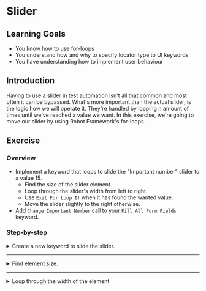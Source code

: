 # Slider

## Learning Goals

- You know how to use for-loops
- You understand how and why to specify locator type to UI keywords
- You have understanding how to implement user behaviour

## Introduction

Having to use a slider in test automation isn't all that common and most often it can be
bypassed. What's more important than the actual slider, is the logic how we will operate it.
They're handled by looping n amount of times until we've reached a value we want.
In this exercise, we're going to move our slider by using Robot Framework's for-loops.

## Exercise

### Overview

- Implement a keyword that loops to slide the "Important number" slider to a value 15.
  - Find the size of the slider element.
  - Loop through the slider's width from left to right.
  - Use `Exit For Loop If` when it has found the wanted value.
  - Move the slider slightly to the right otherwise.
- Add `Change Important Number` call to your `Fill All Form Fields` keyword.

### Step-by-step

<details>
  <summary>Create a new keyword to slide the slider.</summary>

<br />

Once again, let's begin by defining ourselves a new keyword `Change Important Number`. We want to be able
to change our important number to any number we want, so our keyword will need an argument `wanted_value`.
We know we'll call this keyword from our `Fill All Form Fields` keyword, so let's just add a call for our
new keyword there straight away. Also, instead of making a detour of hard-coding a value first, let's create
our `DEFAULT_IMPORTANT_NUMBER` variable
immediately and give it the value `15`.

- Create a new keyword called `Change Important Number`.
- Add an argument called `wanted_value` for your keyword.
- Call `Change Important Number` in your `Fill All Form Fields` keyword
- Add an argument called `important_number` to your `Fill All Form Fields`
- Add `DEFAULT_IMPORTANT_NUMBER` variable with the value `15`.
- Give `important_number` a default value of `DEFAULT_IMPORTANT_NUMBER`.

</details> <!-- Define keyword -->

---

<details>
  <summary>Find element size.</summary>

<br />

Before we continue, we should think about our logic for a moment. Essentially, when we handle a slider
we typically do one of two things: click the slider at some specific point X to move the selector to
that point or click and hold the selector and drag it left or right to some value. Clicking left of right
is pretty easy for a person, but in order to calculate how many pixels we should click in some direction
programmatically is difficult. Especially when it comes to different screen resolutions and window
sizes it's often almost impossible to write a script that can click the correct pixel immediately. Also,
handling pixel accuracy is always a tradeoff between development speed, accuracy, resilience and support
between different resolutions and window sizes.

<details>
  <summary>SeleniumLibrary</summary>

Right, so instead of clicking a value directly on a slider, we're actually going to slide it. The slider
is at value 0 initially, so let's drag it from left to right. To do that we're going to need our
slider's size. We can get that directly with `Get Element Size` from the SeleniumLibrary. That keyword
returns the width and height of the element and even though we're only going to use the width, we
need to store them both. Storing multiple values from a keyword works in the same way as giving
multiple values as keyword arguments: separate the different variables with at least two spaces.

`Get Element Size` (as pretty much all other SeleniumLibrary keywords) need a locator for our element.
The element doesn't have an `id`, so we're going to need an alternative locator. We can use the `name`
locator (`important_number`), which is almost as good as an `id`. We can also use an XPath as with
previous exercises.

> If we use `name`, we're already using three different types of locators in our
> resource file. SeleniumLibrary can handle `id`, `name`, and `xpath` locators without having to specify
> which type of locator we're using. The library first tries to locate the element with `id`, then by
> `name`, and finally defaults to `xpath`. So we don't need to specify the locator type when using
> one of those three. However, since the other locator types need a specification, it's a good practice
> to always specify the locator type, just to make our files more consistent. We can specify a locator
> by using `<locator_type>:<locator>`. For example, if an element has an `id` and `name` of `myElement`,
> we should use `id:myElement`, `name:myElement`, or `xpath://element[@id='myElement']` as our locators.

- Get the slider `width` and `height` of the `important_number` element with `Get Element Size`.

</details> <!-- SeleniumLibrary -->

<details>
  <summary>Browser</summary>

Right, so instead of clicking a value directly on a slider, we're actually going to slide it. The slider
is at value 0 initially, so let's drag it from left to right. To do that we're going to need our
slider's size. We can get that directly with `Get BoundingBox` keyword from the Browser library.
We can further specify we only want the width of the element by giving it `width` as an additional argument.

`Get BoundingBox` (as pretty much all other Browser keywords) needs a locator for our element.
The element doesn't have an `id`, so we're going to need an alternative locator. We can use the `name`
locator (`important_number`), which is almost as good as an `id`. We can also use an XPath as with
previous exercises.

> If we use `name`, we're already using three different types of locators in our
> resource file. Browser uses `css` as its default locator. All locators that start with `//` or `..`
> are automatically considered to be XPaths and if they start with a double quote `"` they're considered
> to be text. So, we don't need to specify the locator type when using css, XPath, or text, but in case
> case we mix them a lot it might actually be more readable to specify always specify the locator types.
> We can specify a locator
> by using `<locator_type>=<locator>`. For example, if an element has an `id` and `name` of `myElement`,
> we should use `id=myElement`, `name=myElement`, or `xpath=//element[@id='myElement']` as our locators.

- Get the slider `width` of the `important_number` element with `Get BoundingBox` and store it in a variable.

Before we loop over the width of the slider, we should place our mouse at the correct position and press
our mouse button. We can do these directly with the `Hover` and `Mouse Button` keywords.

- Use `Hover` to put your cursor on the slider element.
- Use `Mouse Button` with the argument `down` to press the mouse button down without releasing it.

</details> <!-- Browser -->

> :bulb: Remember that the form is inside an iframe.

</details> <!-- Find element size -->

---

<details>
  <summary>Loop through the width of the element</summary>

<br />

Now we have the width of our slider, we're going to need a for-loop. As of Robot Framework 3.1, the
for-loop syntax is

```robot
FOR     ${index}    IN RANGE    ${length}
    # Do stuff
END
```

We're going to move our slider from left to right, so basically our loop is going to go through all the
pixels in the slider's width. At every pixel, we're going to check if we've hit our wanted value. The
value shouldn't change on every pixel, so we're able to use some acceleration in our loop.

- Create an empty for-loop running through every `pixel` in your element's `width`.

Inside our loop, we're going to need the current value of our "Important number". The value can be
seen in a `span` element, which luckily has `id="number"`. We can get the number directly by using
the `Get Text` keyword from the SeleniumLibrary.

- Get the `current_value` from `id=number` using `Get Text`.

When we have our text value, we should check if we're already at the wanted value (our `wanted_value` argument)
and come out of the loop if so. We can break out of a loop early by using `Exit For Loop If`. The evaluation
is standard Python evaluation so you can use `value1 == value2` to check if the two values are the same.

- Use `Exit For Loop If` to break out of the loop if `current_value` is equal to `wanted_value`.

Great, we will now exit the for-loop once we reach our `wanted_value`. Now, we still need to do the
actual slider handling. We're dragging the slider from left to right. The coordinates `(0, 0)` are at
the center of the element and positive axis are right and up. So, the left edge is at `-width/2`.
From there, we want to move right a certain amount of pixels. Browser library is actually pretty fast,
so we can loop every pixel and it still doesn't take too long.

> This part is slightly specific to this particular slider as well, since the ball selector is not its
> own element, but a part of the slider as a whole. That's why we always need to count the pixel we want to
> move as the absolute amount of pixels from the left border by using the formula above. If the selector
> was its own element, we could simply just move the selector a few pixels right each iteration without
> having to worry about the width of the element.

Now that we know our formula, we still need to make it Robot Framework and we need to drag our element.
We can get that by using the `Evaluate` keyword from the BuiltIn library.

- Store `position` by using the `Evaluate` keyword using the formula `-(${width}/2) + ${pixel}`.

> :bulb: With `SeleniumLibrary` this is _extremely_ slow, so you might want to use something like
> `-(width/2) + 3 * current pixel` instead to skip a few pixels along the way.

<details>
  <summary>SeleniumLibrary</summary>

Finally, we have everything we need to move the slider. We can use the SeleniumLibrary keyword
`Drag And Drop By Offset` to drag our slider. The keyword takes three arguments: locator, offset in x-axis,
and offset in y-axis. Our locator is the same as we used for getting the element size, our x-axis is our
`position` we calculated by using the formula, and since we only want to move along the x-axis, our last
argument will be `0`.

- Use `Drag And Drop By Offset` to move the slider right by using `position` and `0` as the directional
arguments.

> :bulb: Using `3*pixel` already skips some numbers on some resolutions. It should hit `15`, but if
> it doesn't, change your parameter value to something it does hit. The suitable value range is 10-90.
>
> When you run this in your test, you should see the slider make weird lurching jumps to the center of the element
> every now and then. That's because `Drag And Drop By Offset` grabs the element from its center
> and moves it to the pixels we determined. However, our slider element doesn't actually move at all, but
> the selector moves inside the element. This is why the selector always goes to the middle of the element
> when the keyword grabs it from the center in a new iteration of our loop.

</details> <!-- SeleniumLibrary -->

<details>
  <summary>Browser</summary>

Finally, we have everything we need to move the slider. We can use the Browser keyword
`Mouse Move Relative To` to move our cursor on the slider.
The keyword takes three arguments: locator, offset in x-axis,
and offset in y-axis. Our locator is the same as we used for getting the element size, our x-axis is our
`position` we calculated by using the formula, and since we only want to move along the x-axis, our last
argument will be `0`.

- Use `Mouse Move Relative To` to move the slider right by using `position` and `0` as the directional
arguments.

We're already exiting the for-loop when our mouse is over the correct value. We used `Mouse Button    down`
earlier to press and hold the left mouse button. Now that we're at the correct element, we need to release
our mouse button. We can do it with the same keyword, but giving `up` as an argument.

- Use `Mouse Button` with the argument `up` to release your mouse after the loop has finished.

</details> <!-- Browser -->

</details> <!-- Loop through element width -->

